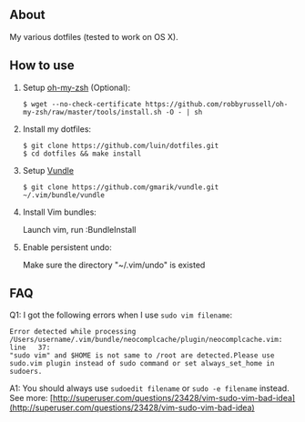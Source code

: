 ## About
My various dotfiles (tested to work on OS X).

## How to use
1. Setup [oh-my-zsh](https://github.com/robbyrussell/oh-my-zsh/) (Optional):

	```
	$ wget --no-check-certificate https://github.com/robbyrussell/oh-my-zsh/raw/master/tools/install.sh -O - | sh
	```

2. Install my dotfiles:

	```
	$ git clone https://github.com/luin/dotfiles.git
	$ cd dotfiles && make install
	```

3. Setup [Vundle](http://github.com/gmarik/vundle)

     ```
     $ git clone https://github.com/gmarik/vundle.git ~/.vim/bundle/vundle
     ```


4. Install Vim bundles:

	Launch vim, run :BundleInstall

5. Enable persistent undo:

	Make sure the directory "~/.vim/undo" is existed

## FAQ
Q1: I got the following errors when I use `sudo vim filename`:

	Error detected while processing /Users/username/.vim/bundle/neocomplcache/plugin/neocomplcache.vim:
	line   37:
	"sudo vim" and $HOME is not same to /root are detected.Please use sudo.vim plugin instead of sudo command or set always_set_home in sudoers.

A1: You should always use `sudoedit filename` or `sudo -e filename` instead. See more: [http://superuser.com/questions/23428/vim-sudo-vim-bad-idea](http://superuser.com/questions/23428/vim-sudo-vim-bad-idea)

